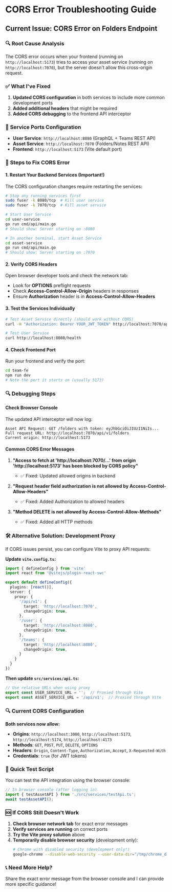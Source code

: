 # CORS Error Troubleshooting Guide

## Current Issue: CORS Error on Folders Endpoint

### 🔍 **Root Cause Analysis**

The CORS error occurs when your frontend (running on `http://localhost:5173`) tries to access your asset service (running on `http://localhost:7070`), but the server doesn't allow this cross-origin request.

### ✅ **What I've Fixed**

1. **Updated CORS configuration** in both services to include more common development ports
2. **Added additional headers** that might be required
3. **Added CORS debugging** to the frontend API interceptor

### 🔧 **Service Ports Configuration**

- **User Service**: `http://localhost:8080` (GraphQL + Teams REST API)
- **Asset Service**: `http://localhost:7070` (Folders/Notes REST API)  
- **Frontend**: `http://localhost:5173` (Vite default port)

### 🚀 **Steps to Fix CORS Error**

#### 1. **Restart Your Backend Services** (Important!)

The CORS configuration changes require restarting the services:

```bash
# Stop any running services first
sudo fuser -k 8080/tcp  # Kill user service
sudo fuser -k 7070/tcp  # Kill asset service

# Start User Service
cd user-service
go run cmd/api/main.go
# Should show: Server starting on :8080

# In another terminal, start Asset Service  
cd asset-service
go run cmd/api/main.go
# Should show: Server starting on :7070
```

#### 2. **Verify CORS Headers**

Open browser developer tools and check the network tab:
- Look for **OPTIONS** preflight requests
- Check **Access-Control-Allow-Origin** headers in responses
- Ensure **Authorization** header is in **Access-Control-Allow-Headers**

#### 3. **Test the Services Individually**

```bash
# Test Asset Service directly (should work without CORS)
curl -H "Authorization: Bearer YOUR_JWT_TOKEN" http://localhost:7070/api/v1/folders

# Test User Service
curl http://localhost:8080/health
```

#### 4. **Check Frontend Port**

Run your frontend and verify the port:
```bash
cd team-fe
npm run dev
# Note the port it starts on (usually 5173)
```

### 🔍 **Debugging Steps**

#### Check Browser Console

The updated API interceptor will now log:
```
Asset API Request: GET /folders with token: eyJhbGciOiJIUzI1NiIs...
Full request URL: http://localhost:7070/api/v1/folders
Current origin: http://localhost:5173
```

#### Common CORS Error Messages

1. **"Access to fetch at 'http://localhost:7070/...' from origin 'http://localhost:5173' has been blocked by CORS policy"**
   - ✅ Fixed: Updated allowed origins in backend

2. **"Request header field authorization is not allowed by Access-Control-Allow-Headers"**
   - ✅ Fixed: Added Authorization to allowed headers

3. **"Method DELETE is not allowed by Access-Control-Allow-Methods"**
   - ✅ Fixed: Added all HTTP methods

### 🛠 **Alternative Solution: Development Proxy**

If CORS issues persist, you can configure Vite to proxy API requests:

**Update `vite.config.ts`:**
```typescript
import { defineConfig } from 'vite'
import react from '@vitejs/plugin-react-swc'

export default defineConfig({
  plugins: [react()],
  server: {
    proxy: {
      '/api/v1': {
        target: 'http://localhost:7070',
        changeOrigin: true,
      },
      '/user': {
        target: 'http://localhost:8080', 
        changeOrigin: true,
      },
      '/teams': {
        target: 'http://localhost:8080',
        changeOrigin: true,
      }
    }
  }
})
```

**Then update `src/services/api.ts`:**
```typescript
// Use relative URLs when using proxy
export const USER_SERVICE_URL = '';  // Proxied through Vite
export const ASSET_SERVICE_URL = '/api/v1';  // Proxied through Vite
```

### 🔍 **Current CORS Configuration**

**Both services now allow:**
- **Origins**: `http://localhost:3000`, `http://localhost:5173`, `http://localhost:5174`, `http://localhost:4173`
- **Methods**: `GET`, `POST`, `PUT`, `DELETE`, `OPTIONS`
- **Headers**: `Origin`, `Content-Type`, `Authorization`, `Accept`, `X-Requested-With`
- **Credentials**: `true` (for JWT tokens)

### 📝 **Quick Test Script**

You can test the API integration using the browser console:

```javascript
// In browser console (after logging in)
import { testAssetAPI } from './src/services/testApi.ts';
await testAssetAPI();
```

### 🆘 **If CORS Still Doesn't Work**

1. **Check browser network tab** for exact error messages
2. **Verify services are running** on correct ports
3. **Try the Vite proxy solution** above
4. **Temporarily disable browser security** (development only):
   ```bash
   # Chrome with disabled security (development only!)
   google-chrome --disable-web-security --user-data-dir="/tmp/chrome_dev"
   ```

### 📞 **Need More Help?**

Share the exact error message from the browser console and I can provide more specific guidance!
